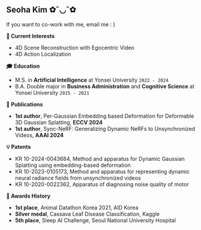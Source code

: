 ## Seoha Kim ✿˘◡˘✿
If you want to co-work with me, email me : )


**🌈 Current Interests**
- 4D Scene Reconstruction with Egocentric Video
- 4D Action Localization

**🎓 Education**
- M.S. in <b>Artificial Intelligence</b> at Yonsei University ```2022 - 2024``` 
- B.A. Double major in <b>Business Administration</b> and <b>Cognitive Science</b> at Yonsei University ```2015 - 2021```


**📝 Publications**
- <b>1st author</b>, Per-Gaussian Embedding based Deformation for Deformable 3D Gaussian Splatting, <b>ECCV 2024</b>
- <b>1st author</b>, Sync-NeRF: Generalizing Dynamic NeRFs to Unsynchronized Videos, <b>AAAI 2024</b>


**💡 Patents**
- KR 10-2024-0043684, Method and apparatus for Dynamic Gaussian Splatting using embedding-based deformation
- KR 10-2023-0105173, Method and apparatus for representing dynamic neural radiance fields from unsynchronized videos
- KR 10-2020-0022362, Apparatus of diagnosing noise quality of motor


**👑 Awards History**
- <b>1st place</b>, Animal Datathon Korea 2021, AID Korea
- <b>Silver medal</b>, Cassava Leaf Disease Classification, Kaggle
- <b>5th place</b>, Sleep AI Challenge, Seoul National University Hospital
